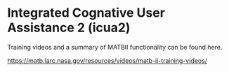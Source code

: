 # Integrated Cognative User Assistance 2 (icua2)

Training videos and a summary of MATBII functionality can be found here.

https://matb.larc.nasa.gov/resources/videos/matb-ii-training-videos/